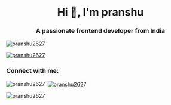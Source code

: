 <h1 align="center">Hi 👋, I'm pranshu</h1>
<h3 align="center">A passionate frontend developer from India</h3>

<p align="left"> <img src="https://komarev.com/ghpvc/?username=pranshu2627&label=Profile%20views&color=0e75b6&style=flat" alt="pranshu2627" /> </p>

<p align="left"> <a href="https://github.com/ryo-ma/github-profile-trophy"><img src="https://github-profile-trophy.vercel.app/?username=pranshu2627" alt="pranshu2627" /></a> </p>

<h3 align="left">Connect with me:</h3>
<p align="left">
</p>

<p><img align="left" src="https://github-readme-stats.vercel.app/api/top-langs?username=pranshu2627&show_icons=true&locale=en&layout=compact" alt="pranshu2627" /></p>

<p>&nbsp;<img align="center" src="https://github-readme-stats.vercel.app/api?username=pranshu2627&show_icons=true&locale=en" alt="pranshu2627" /></p>

<p><img align="center" src="https://github-readme-streak-stats.herokuapp.com/?user=pranshu2627&" alt="pranshu2627" /></p>
